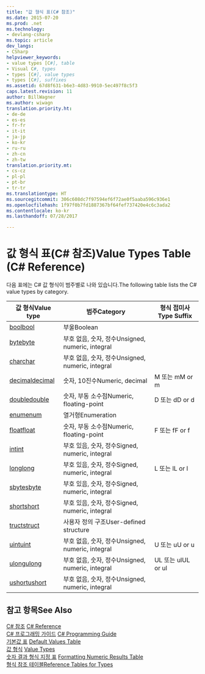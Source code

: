 ```yaml
---
title: "값 형식 표(C# 참조)"
ms.date: 2015-07-20
ms.prod: .net
ms.technology:
- devlang-csharp
ms.topic: article
dev_langs:
- CSharp
helpviewer_keywords:
- value types [C#], table
- Visual C#, types
- types [C#], value types
- types [C#], suffixes
ms.assetid: 67d8f631-b6e3-4d83-9910-5ec497f8c5f3
caps.latest.revision: 11
author: BillWagner
ms.author: wiwagn
translation.priority.ht:
- de-de
- es-es
- fr-fr
- it-it
- ja-jp
- ko-kr
- ru-ru
- zh-cn
- zh-tw
translation.priority.mt:
- cs-cz
- pl-pl
- pt-br
- tr-tr
ms.translationtype: HT
ms.sourcegitcommit: 306c608dc7f97594ef6f72ae0f5aaba596c936e1
ms.openlocfilehash: 1f97f0b7fd1887367bf64fef737420e4c6c3ada2
ms.contentlocale: ko-kr
ms.lasthandoff: 07/28/2017

---
```

# <a name="value-types-table-c-reference"></a><span data-ttu-id="d8c9f-102">값 형식 표(C# 참조)</span><span class="sxs-lookup"><span data-stu-id="d8c9f-102">Value Types Table (C# Reference)</span></span>
<span data-ttu-id="d8c9f-103">다음 표에는 C# 값 형식이 범주별로 나와 있습니다.</span><span class="sxs-lookup"><span data-stu-id="d8c9f-103">The following table lists the C# value types by category.</span></span>  
  
|<span data-ttu-id="d8c9f-104">값 형식</span><span class="sxs-lookup"><span data-stu-id="d8c9f-104">Value type</span></span>|<span data-ttu-id="d8c9f-105">범주</span><span class="sxs-lookup"><span data-stu-id="d8c9f-105">Category</span></span>|<span data-ttu-id="d8c9f-106">형식 접미사</span><span class="sxs-lookup"><span data-stu-id="d8c9f-106">Type Suffix</span></span>|  
|----------------|--------------|-----------------|  
|[<span data-ttu-id="d8c9f-107">bool</span><span class="sxs-lookup"><span data-stu-id="d8c9f-107">bool</span></span>](../../../csharp/language-reference/keywords/bool.md)|<span data-ttu-id="d8c9f-108">부울</span><span class="sxs-lookup"><span data-stu-id="d8c9f-108">Boolean</span></span>||  
|[<span data-ttu-id="d8c9f-109">byte</span><span class="sxs-lookup"><span data-stu-id="d8c9f-109">byte</span></span>](../../../csharp/language-reference/keywords/byte.md)|<span data-ttu-id="d8c9f-110">부호 없음, 숫자, 정수</span><span class="sxs-lookup"><span data-stu-id="d8c9f-110">Unsigned, numeric, integral</span></span>||  
|[<span data-ttu-id="d8c9f-111">char</span><span class="sxs-lookup"><span data-stu-id="d8c9f-111">char</span></span>](../../../csharp/language-reference/keywords/char.md)|<span data-ttu-id="d8c9f-112">부호 없음, 숫자, 정수</span><span class="sxs-lookup"><span data-stu-id="d8c9f-112">Unsigned, numeric, integral</span></span>||  
|[<span data-ttu-id="d8c9f-113">decimal</span><span class="sxs-lookup"><span data-stu-id="d8c9f-113">decimal</span></span>](../../../csharp/language-reference/keywords/decimal.md)|<span data-ttu-id="d8c9f-114">숫자, 10진수</span><span class="sxs-lookup"><span data-stu-id="d8c9f-114">Numeric, decimal</span></span>|<span data-ttu-id="d8c9f-115">M 또는 m</span><span class="sxs-lookup"><span data-stu-id="d8c9f-115">M or m</span></span>|  
|[<span data-ttu-id="d8c9f-116">double</span><span class="sxs-lookup"><span data-stu-id="d8c9f-116">double</span></span>](../../../csharp/language-reference/keywords/double.md)|<span data-ttu-id="d8c9f-117">숫자, 부동 소수점</span><span class="sxs-lookup"><span data-stu-id="d8c9f-117">Numeric, floating-point</span></span>|<span data-ttu-id="d8c9f-118">D 또는 d</span><span class="sxs-lookup"><span data-stu-id="d8c9f-118">D or d</span></span>|  
|[<span data-ttu-id="d8c9f-119">enum</span><span class="sxs-lookup"><span data-stu-id="d8c9f-119">enum</span></span>](../../../csharp/language-reference/keywords/enum.md)|<span data-ttu-id="d8c9f-120">열거형</span><span class="sxs-lookup"><span data-stu-id="d8c9f-120">Enumeration</span></span>||  
|[<span data-ttu-id="d8c9f-121">float</span><span class="sxs-lookup"><span data-stu-id="d8c9f-121">float</span></span>](../../../csharp/language-reference/keywords/float.md)|<span data-ttu-id="d8c9f-122">숫자, 부동 소수점</span><span class="sxs-lookup"><span data-stu-id="d8c9f-122">Numeric, floating-point</span></span>|<span data-ttu-id="d8c9f-123">F 또는 f</span><span class="sxs-lookup"><span data-stu-id="d8c9f-123">F or f</span></span>|  
|[<span data-ttu-id="d8c9f-124">int</span><span class="sxs-lookup"><span data-stu-id="d8c9f-124">int</span></span>](../../../csharp/language-reference/keywords/int.md)|<span data-ttu-id="d8c9f-125">부호 있음, 숫자, 정수</span><span class="sxs-lookup"><span data-stu-id="d8c9f-125">Signed, numeric, integral</span></span>||  
|[<span data-ttu-id="d8c9f-126">long</span><span class="sxs-lookup"><span data-stu-id="d8c9f-126">long</span></span>](../../../csharp/language-reference/keywords/long.md)|<span data-ttu-id="d8c9f-127">부호 있음, 숫자, 정수</span><span class="sxs-lookup"><span data-stu-id="d8c9f-127">Signed, numeric, integral</span></span>|<span data-ttu-id="d8c9f-128">L 또는 l</span><span class="sxs-lookup"><span data-stu-id="d8c9f-128">L or l</span></span>|  
|[<span data-ttu-id="d8c9f-129">sbyte</span><span class="sxs-lookup"><span data-stu-id="d8c9f-129">sbyte</span></span>](../../../csharp/language-reference/keywords/sbyte.md)|<span data-ttu-id="d8c9f-130">부호 있음, 숫자, 정수</span><span class="sxs-lookup"><span data-stu-id="d8c9f-130">Signed, numeric, integral</span></span>||  
|[<span data-ttu-id="d8c9f-131">short</span><span class="sxs-lookup"><span data-stu-id="d8c9f-131">short</span></span>](../../../csharp/language-reference/keywords/short.md)|<span data-ttu-id="d8c9f-132">부호 있음, 숫자, 정수</span><span class="sxs-lookup"><span data-stu-id="d8c9f-132">Signed, numeric, integral</span></span>||  
|[<span data-ttu-id="d8c9f-133">truct</span><span class="sxs-lookup"><span data-stu-id="d8c9f-133">struct</span></span>](../../../csharp/language-reference/keywords/struct.md)|<span data-ttu-id="d8c9f-134">사용자 정의 구조</span><span class="sxs-lookup"><span data-stu-id="d8c9f-134">User-defined structure</span></span>||  
|[<span data-ttu-id="d8c9f-135">uint</span><span class="sxs-lookup"><span data-stu-id="d8c9f-135">uint</span></span>](../../../csharp/language-reference/keywords/uint.md)|<span data-ttu-id="d8c9f-136">부호 없음, 숫자, 정수</span><span class="sxs-lookup"><span data-stu-id="d8c9f-136">Unsigned, numeric, integral</span></span>|<span data-ttu-id="d8c9f-137">U 또는 u</span><span class="sxs-lookup"><span data-stu-id="d8c9f-137">U or u</span></span>|  
|[<span data-ttu-id="d8c9f-138">ulong</span><span class="sxs-lookup"><span data-stu-id="d8c9f-138">ulong</span></span>](../../../csharp/language-reference/keywords/ulong.md)|<span data-ttu-id="d8c9f-139">부호 없음, 숫자, 정수</span><span class="sxs-lookup"><span data-stu-id="d8c9f-139">Unsigned, numeric, integral</span></span>|<span data-ttu-id="d8c9f-140">UL 또는 ul</span><span class="sxs-lookup"><span data-stu-id="d8c9f-140">UL or ul</span></span>|  
|[<span data-ttu-id="d8c9f-141">ushort</span><span class="sxs-lookup"><span data-stu-id="d8c9f-141">ushort</span></span>](../../../csharp/language-reference/keywords/ushort.md)|<span data-ttu-id="d8c9f-142">부호 없음, 숫자, 정수</span><span class="sxs-lookup"><span data-stu-id="d8c9f-142">Unsigned, numeric, integral</span></span>||  
  
## <a name="see-also"></a><span data-ttu-id="d8c9f-143">참고 항목</span><span class="sxs-lookup"><span data-stu-id="d8c9f-143">See Also</span></span>  
 <span data-ttu-id="d8c9f-144">[C# 참조](../../../csharp/language-reference/index.md) </span><span class="sxs-lookup"><span data-stu-id="d8c9f-144">[C# Reference](../../../csharp/language-reference/index.md) </span></span>  
 <span data-ttu-id="d8c9f-145">[C# 프로그래밍 가이드](../../../csharp/programming-guide/index.md) </span><span class="sxs-lookup"><span data-stu-id="d8c9f-145">[C# Programming Guide](../../../csharp/programming-guide/index.md) </span></span>  
 <span data-ttu-id="d8c9f-146">[기본값 표](../../../csharp/language-reference/keywords/default-values-table.md) </span><span class="sxs-lookup"><span data-stu-id="d8c9f-146">[Default Values Table](../../../csharp/language-reference/keywords/default-values-table.md) </span></span>  
 <span data-ttu-id="d8c9f-147">[값 형식](../../../csharp/language-reference/keywords/value-types.md) </span><span class="sxs-lookup"><span data-stu-id="d8c9f-147">[Value Types](../../../csharp/language-reference/keywords/value-types.md) </span></span>  
 <span data-ttu-id="d8c9f-148">[숫자 결과 형식 지정 표](../../../csharp/language-reference/keywords/formatting-numeric-results-table.md) </span><span class="sxs-lookup"><span data-stu-id="d8c9f-148">[Formatting Numeric Results Table](../../../csharp/language-reference/keywords/formatting-numeric-results-table.md) </span></span>  
 [<span data-ttu-id="d8c9f-149">형식 참조 테이블</span><span class="sxs-lookup"><span data-stu-id="d8c9f-149">Reference Tables for Types</span></span>](../../../csharp/language-reference/keywords/reference-tables-for-types.md)

